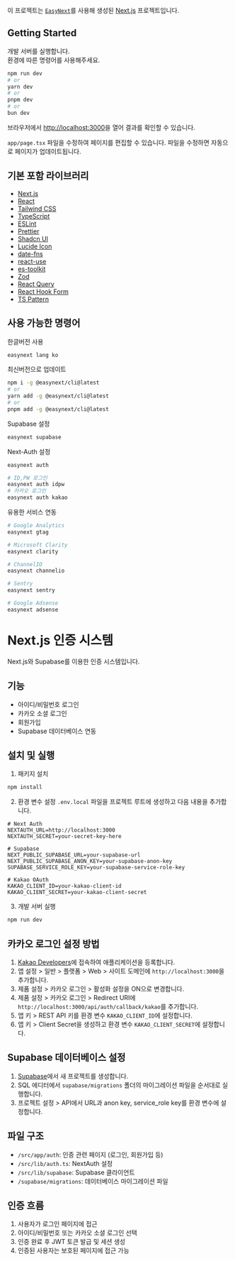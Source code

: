이 프로젝트는 [`EasyNext`](https://github.com/easynext/easynext)를 사용해 생성된 [Next.js](https://nextjs.org) 프로젝트입니다.

## Getting Started

개발 서버를 실행합니다.<br/>
환경에 따른 명령어를 사용해주세요.

```bash
npm run dev
# or
yarn dev
# or
pnpm dev
# or
bun dev
```

브라우저에서 [http://localhost:3000](http://localhost:3000)을 열어 결과를 확인할 수 있습니다.

`app/page.tsx` 파일을 수정하여 페이지를 편집할 수 있습니다. 파일을 수정하면 자동으로 페이지가 업데이트됩니다.

## 기본 포함 라이브러리

- [Next.js](https://nextjs.org)
- [React](https://react.dev)
- [Tailwind CSS](https://tailwindcss.com)
- [TypeScript](https://www.typescriptlang.org)
- [ESLint](https://eslint.org)
- [Prettier](https://prettier.io)
- [Shadcn UI](https://ui.shadcn.com)
- [Lucide Icon](https://lucide.dev)
- [date-fns](https://date-fns.org)
- [react-use](https://github.com/streamich/react-use)
- [es-toolkit](https://github.com/toss/es-toolkit)
- [Zod](https://zod.dev)
- [React Query](https://tanstack.com/query/latest)
- [React Hook Form](https://react-hook-form.com)
- [TS Pattern](https://github.com/gvergnaud/ts-pattern)

## 사용 가능한 명령어

한글버전 사용

```sh
easynext lang ko
```

최신버전으로 업데이트

```sh
npm i -g @easynext/cli@latest
# or
yarn add -g @easynext/cli@latest
# or
pnpm add -g @easynext/cli@latest
```

Supabase 설정

```sh
easynext supabase
```

Next-Auth 설정

```sh
easynext auth

# ID,PW 로그인
easynext auth idpw
# 카카오 로그인
easynext auth kakao
```

유용한 서비스 연동

```sh
# Google Analytics
easynext gtag

# Microsoft Clarity
easynext clarity

# ChannelIO
easynext channelio

# Sentry
easynext sentry

# Google Adsense
easynext adsense
```

# Next.js 인증 시스템

Next.js와 Supabase를 이용한 인증 시스템입니다.

## 기능

- 아이디/비밀번호 로그인
- 카카오 소셜 로그인
- 회원가입
- Supabase 데이터베이스 연동

## 설치 및 실행

1. 패키지 설치
```bash
npm install
```

2. 환경 변수 설정
`.env.local` 파일을 프로젝트 루트에 생성하고 다음 내용을 추가합니다.

```
# Next Auth
NEXTAUTH_URL=http://localhost:3000
NEXTAUTH_SECRET=your-secret-key-here

# Supabase
NEXT_PUBLIC_SUPABASE_URL=your-supabase-url
NEXT_PUBLIC_SUPABASE_ANON_KEY=your-supabase-anon-key
SUPABASE_SERVICE_ROLE_KEY=your-supabase-service-role-key

# Kakao OAuth
KAKAO_CLIENT_ID=your-kakao-client-id
KAKAO_CLIENT_SECRET=your-kakao-client-secret
```

3. 개발 서버 실행
```bash
npm run dev
```

## 카카오 로그인 설정 방법

1. [Kakao Developers](https://developers.kakao.com/)에 접속하여 애플리케이션을 등록합니다.
2. 앱 설정 > 일반 > 플랫폼 > Web > 사이트 도메인에 `http://localhost:3000`을 추가합니다.
3. 제품 설정 > 카카오 로그인 > 활성화 설정을 ON으로 변경합니다.
4. 제품 설정 > 카카오 로그인 > Redirect URI에 `http://localhost:3000/api/auth/callback/kakao`를 추가합니다.
5. 앱 키 > REST API 키를 환경 변수 `KAKAO_CLIENT_ID`에 설정합니다.
6. 앱 키 > Client Secret을 생성하고 환경 변수 `KAKAO_CLIENT_SECRET`에 설정합니다.

## Supabase 데이터베이스 설정

1. [Supabase](https://supabase.com/)에서 새 프로젝트를 생성합니다.
2. SQL 에디터에서 `supabase/migrations` 폴더의 마이그레이션 파일을 순서대로 실행합니다.
3. 프로젝트 설정 > API에서 URL과 anon key, service_role key를 환경 변수에 설정합니다.

## 파일 구조

- `/src/app/auth`: 인증 관련 페이지 (로그인, 회원가입 등)
- `/src/lib/auth.ts`: NextAuth 설정
- `/src/lib/supabase`: Supabase 클라이언트
- `/supabase/migrations`: 데이터베이스 마이그레이션 파일

## 인증 흐름

1. 사용자가 로그인 페이지에 접근
2. 아이디/비밀번호 또는 카카오 소셜 로그인 선택
3. 인증 완료 후 JWT 토큰 발급 및 세션 생성
4. 인증된 사용자는 보호된 페이지에 접근 가능
